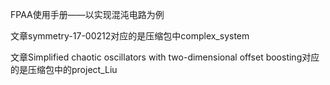 FPAA使用手册——以实现混沌电路为例

文章symmetry-17-00212对应的是压缩包中complex_system

文章Simplified chaotic oscillators with two-dimensional offset boosting对应的是压缩包中的project_Liu
